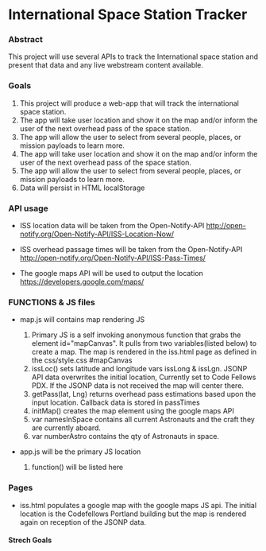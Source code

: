 # International Space Station Tracker

### Abstract

This project will use several APIs to track the International space station and present that data and any live webstream content available.

### Goals

1.	This project will produce a web-app that will track the international space station.
2.	The app will take user location and show it on the map and/or inform the user of the next overhead pass of the space station.
3.	The app will allow the user to select from several people, places, or mission payloads to learn more.
4.	The app will take user location and show it on the map and/or inform the user of the next overhead pass of the space station.
5.	The app will allow the user to select from several people, places, or mission payloads to learn more.
6.	Data will persist in HTML localStorage

### API usage

+	ISS location data will be taken from the Open-Notify-API http://open-notify.org/Open-Notify-API/ISS-Location-Now/

+	ISS overhead passage times will be taken from the Open-Notify-API http://open-notify.org/Open-Notify-API/ISS-Pass-Times/

+	The google maps API will be used to output the location https://developers.google.com/maps/


### FUNCTIONS & JS files

+ map.js will contains map rendering JS
	1. Primary JS is a self invoking anonymous function that grabs the element id="mapCanvas". It pulls from two variables(listed below) to create a map. The map is rendered in the iss.html page as defined in the css/style.css #mapCanvas
	2. issLoc() sets latitude and longitude vars issLong & issLgn. JSONP API data overwrites the initial location, Currently set to Code Fellows PDX. If the JSONP data is not received the map will center there.
	3. getPass(lat, Lng) returns overhead pass estimations based upon the input location. Callback data is stored in passTimes
	4. initMap() creates the map element using the google maps API
	5. var namesInSpace contains all current Astronauts and the craft they are currently aboard.
	6. var numberAstro contains the qty of Astronauts in space.


+ app.js will be the primary JS location
	1. function() will be listed here

### Pages

+ iss.html populates a google map with the google maps JS api. The initial location is the Codefellows Portland building but the map is rendered again on reception of the JSONP data.


#### Strech Goals

